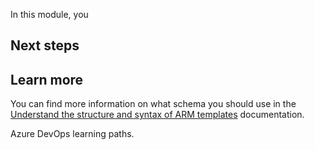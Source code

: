 In this module, you 

## Next steps

## Learn more

You can find more information on what schema you should use in the [Understand the structure and syntax of ARM templates](https://docs.microsoft.com/azure/azure-resource-manager/templates/template-syntax) documentation.

Azure DevOps learning paths.